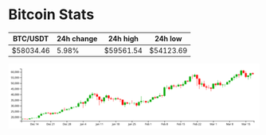 # Bitcoin Stats

BTC/USDT|24h change|24h high|24h low|
|---|---|---|---|
|$58034.46|5.98%|$59561.54|$54123.69|

<img src="./chart.svg">
